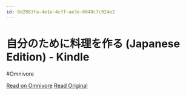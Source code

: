 ```yaml
---
id: 8d2883fa-4e1e-4cff-ae3e-6048c7c924e2
---
```


# 自分のために料理を作る (Japanese Edition) - Kindle
#Omnivore

[Read on Omnivore](https://omnivore.app/me/https-a-co-dsf-45-oz-18eff0d3503)
[Read Original](https://read.amazon.com/kp/kshare?asin=B0CFQNWZN8&id=ti3xrgxnf5bwrjs56wlc64etju)

